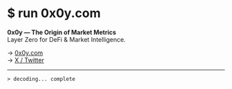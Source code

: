 # $ run 0x0y.com

**0x0y — The Origin of Market Metrics**  
Layer Zero for DeFi & Market Intelligence.

→ [0x0y.com](https://0x0y.com)  
→ [X / Twitter](https://x.com/the0x0y)  

---

`> decoding... complete`
